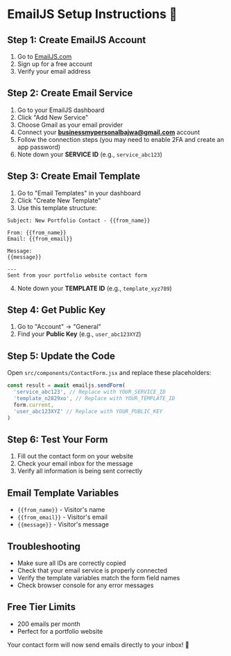 # EmailJS Setup Instructions 📧

## Step 1: Create EmailJS Account
1. Go to [EmailJS.com](https://www.emailjs.com/)
2. Sign up for a free account
3. Verify your email address

## Step 2: Create Email Service
1. Go to your EmailJS dashboard
2. Click "Add New Service"
3. Choose Gmail as your email provider
4. Connect your **businessmypersonalbajwa@gmail.com** account
5. Follow the connection steps (you may need to enable 2FA and create an app password)
6. Note down your **SERVICE ID** (e.g., `service_abc123`)

## Step 3: Create Email Template
1. Go to "Email Templates" in your dashboard
2. Click "Create New Template"
3. Use this template structure:

```
Subject: New Portfolio Contact - {{from_name}}

From: {{from_name}}
Email: {{from_email}}

Message:
{{message}}

---
Sent from your portfolio website contact form
```

4. Note down your **TEMPLATE ID** (e.g., `template_xyz789`)

## Step 4: Get Public Key
1. Go to "Account" → "General"
2. Find your **Public Key** (e.g., `user_abc123XYZ`)

## Step 5: Update the Code
Open `src/components/ContactForm.jsx` and replace these placeholders:

```javascript
const result = await emailjs.sendForm(
  'service_abc123', // Replace with YOUR_SERVICE_ID
  'template_n2829xo', // Replace with YOUR_TEMPLATE_ID
  form.current,
  'user_abc123XYZ' // Replace with YOUR_PUBLIC_KEY
)
```

## Step 6: Test Your Form
1. Fill out the contact form on your website
2. Check your email inbox for the message
3. Verify all information is being sent correctly

## Email Template Variables
- `{{from_name}}` - Visitor's name
- `{{from_email}}` - Visitor's email
- `{{message}}` - Visitor's message

## Troubleshooting
- Make sure all IDs are correctly copied
- Check that your email service is properly connected
- Verify the template variables match the form field names
- Check browser console for any error messages

## Free Tier Limits
- 200 emails per month
- Perfect for a portfolio website

Your contact form will now send emails directly to your inbox! 🚀
